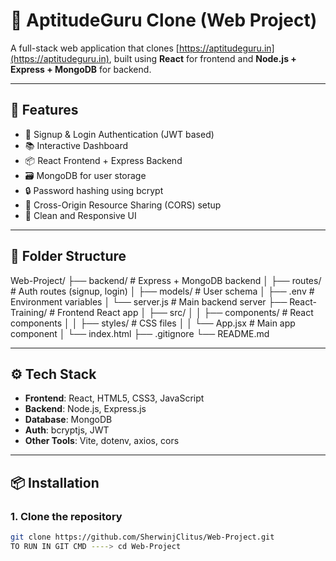 # 🧠 AptitudeGuru Clone (Web Project)

A full-stack web application that clones [https://aptitudeguru.in](https://aptitudeguru.in), built using **React** for frontend and **Node.js + Express + MongoDB** for backend.

---

## 🚀 Features

- 🔐 Signup & Login Authentication (JWT based)
- 📚 Interactive Dashboard
- 📦 React Frontend + Express Backend
- 🗃️ MongoDB for user storage
- 🔒 Password hashing using bcrypt
- 🔄 Cross-Origin Resource Sharing (CORS) setup
- 🧼 Clean and Responsive UI

---

## 📁 Folder Structure
Web-Project/ ├── backend/ # Express + MongoDB backend │ ├── routes/ # Auth routes (signup, login) │ ├── models/ # User schema │ ├── .env # Environment variables │ └── server.js # Main backend server ├── React-Training/ # Frontend React app │ ├── src/ │ │ ├── components/ # React components │ │ ├── styles/ # CSS files │ │ └── App.jsx # Main app component │ └── index.html ├── .gitignore └── README.md 



---

## ⚙️ Tech Stack

- **Frontend**: React, HTML5, CSS3, JavaScript
- **Backend**: Node.js, Express.js
- **Database**: MongoDB
- **Auth**: bcryptjs, JWT
- **Other Tools**: Vite, dotenv, axios, cors

---

## 📦 Installation

### 1. Clone the repository
```bash
git clone https://github.com/SherwinjClitus/Web-Project.git
TO RUN IN GIT CMD ----> cd Web-Project




